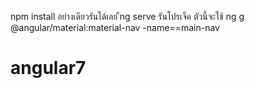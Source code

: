 npm install อย่างเดียวรันได้เลย 
ืng serve รันโปรเจ็ค
ตัวนี้จะใช้ ng g @angular/material:material-nav -name==main-nav
# angular7

